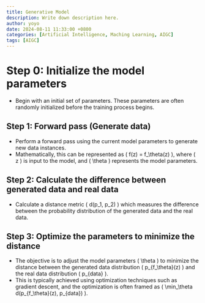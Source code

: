 ```yaml
---
title: Generative Model
description: Write down description here.
author: yoyo
date: 2024-08-11 11:33:00 +0800
categories: [Artificial Intelligence, Maching Learning, AIGC]
tags: [AIGC]
---
```


# Step 0: Initialize the model parameters
- Begin with an initial set of parameters. These parameters are often randomly initialized before the training process begins.

## Step 1: Forward pass (Generate data)
- Perform a forward pass using the current model parameters to generate new data instances.
- Mathematically, this can be represented as \( f(z) = f_\theta(z) \), where \( z \) is input to the model, and \( \theta \) represents the model parameters.

## Step 2: Calculate the difference between generated data and real data
- Calculate a distance metric \( d(p_1, p_2) \) which measures the difference between the probability distribution of the generated data and the real data.

## Step 3: Optimize the parameters to minimize the distance
- The objective is to adjust the model parameters \( \theta \) to minimize the distance between the generated data distribution \( p_{f_\theta}(z) \) and the real data distribution \( p_{data} \).
- This is typically achieved using optimization techniques such as gradient descent, and the optimization is often framed as \( \min_\theta d(p_{f_\theta}(z), p_{data}) \).


